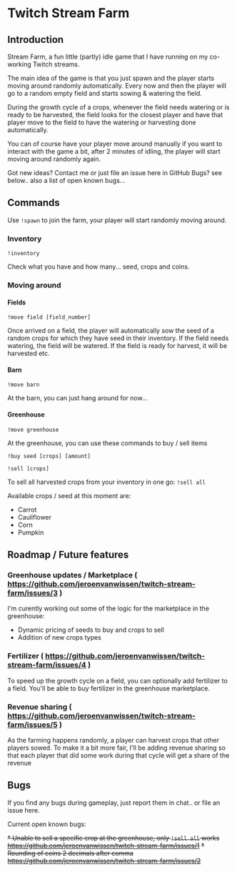 # Twitch Stream Farm

## Introduction

Stream Farm, a fun little (partly) idle game that I have running on my co-working Twitch streams.

The main idea of the game is that you just spawn and the player starts moving around randomly automatically.
Every now and then the player will go to a random empty field and starts sowing & watering the field.

During the growth cycle of a crops, whenever the field needs watering or is ready to be harvested, 
the field looks for the closest player and have that player move to the field to have the watering or harvesting done automatically.

You can of course have your player move around manually if you want to interact with the game a bit,
after 2 minutes of idling, the player will start moving around randomly again.

Got new ideas? Contact me or just file an issue here in GitHub
Bugs? see below.. also a list of open known bugs...

## Commands

Use <code>!spawn</code> to join the farm, your player will start randomly moving around.

### Inventory
<code>!inventory</code>

Check what you have and how many... seed, crops and coins.

### Moving around 

#### Fields
<code>!move field [field_number]</code>

Once arrived on a field, the player will automatically sow the seed of a random crops for which they have seed in their inventory.
If the field needs watering, the field will be watered. If the field is ready for harvest, it will be harvested etc.

#### Barn
<code>!move barn</code>

At the barn, you can just hang around for now... 

#### Greenhouse
<code>!move greenhouse</code>

At the greenhouse, you can use these commands to buy / sell items

<code>!buy seed [crops] [amount]</code>

<code>!sell [crops]</code>

To sell all harvested crops from your inventory in one go:
<code>!sell all</code>

Available crops / seed at this moment are:

* Carrot
* Cauliflower
* Corn
* Pumpkin

## Roadmap / Future features

### Greenhouse updates / Marketplace ( https://github.com/jeroenvanwissen/twitch-stream-farm/issues/3 )

I'm curently working out some of the logic for the marketplace in the greenhouse:

* Dynamic pricing of seeds to buy and crops to sell
* Addition of new crops types

### Fertilizer ( https://github.com/jeroenvanwissen/twitch-stream-farm/issues/4 )

To speed up the growth cycle on a field, you can optionally add fertilizer to a field.
You'll be able to buy fertilizer in the greenhouse marketplace.

### Revenue sharing ( https://github.com/jeroenvanwissen/twitch-stream-farm/issues/5 )

As the farming happens randomly, a player can harvest crops that other players sowed.
To make it a bit more fair, I'll be adding revenue sharing so that each player that did some work during that cycle will get a share of the revenue

## Bugs

If you find any bugs during gameplay, just report them in chat.. or file an issue here.

Current open known bugs:

~~* Unable to sell a specific crop at the greenhouse, only <code>!sell all</code> works https://github.com/jeroenvanwissen/twitch-stream-farm/issues/1~~
~~* Rounding of coins 2 decimals after comma https://github.com/jeroenvanwissen/twitch-stream-farm/issues/2~~
